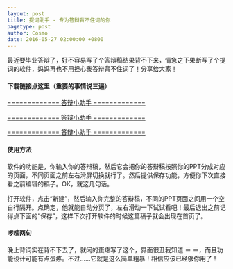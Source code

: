 ```yaml
---
layout: post
title: 提词助手 - 专为答辩背不住词的你
pagetype: post
author: Cosmo
date: 2016-05-27 02:00:00 +0800
---
```


最近要毕业答辩了，好不容易写了个答辩稿结果背不下来，情急之下果断写了个提词的软件，妈妈再也不用担心我答辩背不住词了！分享给大家！

<!-- more -->

#### 下载链接点这里（重要的事情说三遍）

[============= 答辩小助手 =============](http://101.200.165.173/PresentationHelper.apk)

[============= 答辩小助手 =============](http://101.200.165.173/PresentationHelper.apk)

[============= 答辩小助手 =============](http://101.200.165.173/PresentationHelper.apk)

#### 使用方法

软件的功能是，你输入你的答辩稿，然后它会把你的答辩稿按照你的PPT分成对应的页面，不同页面之前左右滑屏切换就行了。然后提供保存功能，方便你下次直接看之前编辑的稿子。OK，就这几句话。

打开软件，点击“新建”，然后输入你完整的答辩稿，不同的PPT页面之间用一个空白行隔开。点确定，他就能自动分页了，左右滑动一下试试看吧！最后退出之前记得点下面的“保存”，这样下次打开软件的时候这篇稿子就会出现在首页了。

#### 啰嗦两句

晚上背词实在背不下去了，就闲的蛋疼写了这个，界面很丑我知道 ＝ ＝，而且功能设计可能有点蛋疼。不过……它就是这么简单粗暴！相信应该已经够你用了！
